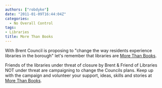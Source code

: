 ```yaml
---
authors: ["robdyke"]
date: "2011-01-09T16:44:04Z"
categories:
  - No Overall Control
tags:
- Libraries
title: More Than Books
---
```

With Brent Council is proposing to "change the way residents experience libraries in the borough" let's remember that libraries are [More Than Books](http://www.morethanbooks.co.uk/).

Friends of the libraries under threat of closure by Brent &#038; Friend of Libraries NOT under threat are campaigning to change the Councils plans. Keep up with the campaign and volunteer your support, ideas, skills and stories at [More Than Books](http://www.morethanbooks.co.uk/).
